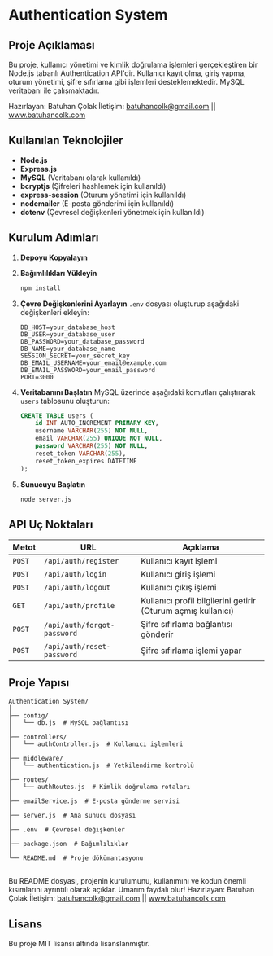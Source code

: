 # Authentication System

## Proje Açıklaması
Bu proje, kullanıcı yönetimi ve kimlik doğrulama işlemleri gerçekleştiren bir Node.js tabanlı Authentication API'dir. Kullanıcı kayıt olma, giriş yapma, oturum yönetimi, şifre sıfırlama gibi işlemleri desteklemektedir. 
MySQL veritabanı ile çalışmaktadır.

Hazırlayan: Batuhan Çolak İletişim: batuhancolk@gmail.com || www.batuhancolk.com

## Kullanılan Teknolojiler
- **Node.js**
- **Express.js**
- **MySQL** (Veritabanı olarak kullanıldı)
- **bcryptjs** (Şifreleri hashlemek için kullanıldı)
- **express-session** (Oturum yönetimi için kullanıldı)
- **nodemailer** (E-posta gönderimi için kullanıldı)
- **dotenv** (Çevresel değişkenleri yönetmek için kullanıldı)

## Kurulum Adımları
1. **Depoyu Kopyalayın**

2. **Bağımlılıkları Yükleyin**
   ```sh
   npm install
   ```
   
3. **Çevre Değişkenlerini Ayarlayın**
   `.env` dosyası oluşturup aşağıdaki değişkenleri ekleyin:
   ```env
   DB_HOST=your_database_host
   DB_USER=your_database_user
   DB_PASSWORD=your_database_password
   DB_NAME=your_database_name
   SESSION_SECRET=your_secret_key
   DB_EMAIL_USERNAME=your_email@example.com
   DB_EMAIL_PASSWORD=your_email_password
   PORT=3000
   ```

4. **Veritabanını Başlatın**
   MySQL üzerinde aşağıdaki komutları çalıştırarak `users` tablosunu oluşturun:
   ```sql
   CREATE TABLE users (
       id INT AUTO_INCREMENT PRIMARY KEY,
       username VARCHAR(255) NOT NULL,
       email VARCHAR(255) UNIQUE NOT NULL,
       password VARCHAR(255) NOT NULL,
       reset_token VARCHAR(255),
       reset_token_expires DATETIME
   );
   ```

5. **Sunucuyu Başlatın**
   ```sh
   node server.js
   ```

## API Uç Noktaları
| Metot | URL | Açıklama |
|-------|-----|----------|
| `POST` | `/api/auth/register` | Kullanıcı kayıt işlemi |
| `POST` | `/api/auth/login` | Kullanıcı giriş işlemi |
| `POST` | `/api/auth/logout` | Kullanıcı çıkış işlemi |
| `GET` | `/api/auth/profile` | Kullanıcı profil bilgilerini getirir (Oturum açmış kullanıcı) |
| `POST` | `/api/auth/forgot-password` | Şifre sıfırlama bağlantısı gönderir |
| `POST` | `/api/auth/reset-password` | Şifre sıfırlama işlemi yapar |

## Proje Yapısı
```
Authentication System/
│
├── config/
│   └── db.js  # MySQL bağlantısı
│
├── controllers/
│   └── authController.js  # Kullanıcı işlemleri
│
├── middleware/
│   └── authentication.js  # Yetkilendirme kontrolü
│
├── routes/
│   └── authRoutes.js  # Kimlik doğrulama rotaları
│
├── emailService.js  # E-posta gönderme servisi
│
├── server.js  # Ana sunucu dosyası
│
├── .env  # Çevresel değişkenler
│
├── package.json  # Bağımlılıklar
│
└── README.md  # Proje dökümantasyonu
```

## 
Bu README dosyası, projenin kurulumunu, kullanımını ve kodun önemli kısımlarını ayrıntılı olarak açıklar. Umarım faydalı olur! 
Hazırlayan: Batuhan Çolak İletişim: batuhancolk@gmail.com || www.batuhancolk.com

## Lisans
Bu proje MIT lisansı altında lisanslanmıştır.

